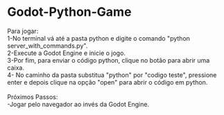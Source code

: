 # Godot-Python-Game
Para jogar:<br/>
1-No terminal vá até a pasta python e digite o comando "python server_with_commands.py".<br/>
2-Execute a Godot Engine e inicie o jogo.<br/>
3-Por fim, para enviar o código python, clique no botão para abrir uma caixa.<br/>
4- No caminho da pasta substitua "python" por "codigo teste", pressione enter e depois clique na opção "open" para abrir o código em python.<br/>
<br/>
Próximos Passos:<br/>
-Jogar pelo navegador ao invés da Godot Engine.

